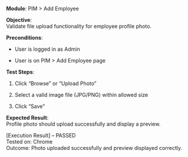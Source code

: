 **Module**: PIM > Add Employee

**Objective**:  
Validate file upload functionality for employee profile photo.

**Preconditions**:

- User is logged in as Admin
    
- User is on PIM > Add Employee page
    

**Test Steps**:

1. Click “Browse” or “Upload Photo”
    
2. Select a valid image file (JPG/PNG) within allowed size
    
3. Click “Save”
    

**Expected Result**:  
Profile photo should upload successfully and display a preview.

[Execution Result] – PASSED  
Tested on: Chrome  
Outcome: Photo uploaded successfully and preview displayed correctly.